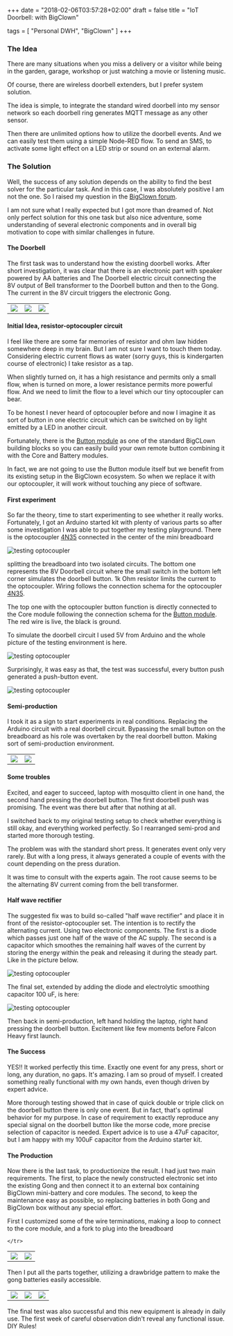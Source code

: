 +++
date = "2018-02-06T03:57:28+02:00"
draft = false
title = "IoT Doorbell: with BigClown"

tags = [ "Personal DWH", "BigClown" ]
+++

### The Idea
There are many situations when you miss a delivery or a visitor while being in the garden, garage, workshop or just watching a movie or listening music.

Of course, there are wireless doorbell extenders, but I prefer system solution.

The idea is simple, to integrate the standard wired doorbell into  my sensor network so each doorbell ring generates MQTT message as any other sensor.

Then there are unlimited options how to utilize the doorbell events. And we can easily test them using a simple Node-RED flow. To send an SMS, to activate some light effect on a LED strip or sound on an external alarm.

### The Solution
Well, the success of any solution depends on the ability to find the best solver for the particular task. And in this case, I was absolutely positive I am not the one. So I raised my question in the [BigClown forum](https://forum.bigclown.com/t/how-to-connect-standard-wired-doorbell-into-bigclown-ecosystem). 

I am not sure what I really expected but I got more than dreamed of. Not only perfect solution for this one task but also nice adventure, some understanding of several electronic components and in overall big motivation to cope with similar challenges in future.

#### The Doorbell
The first task was to understand how the existing doorbell works. After short investigation, it was clear that there is an electronic part with speaker powered by AA batteries and The Doorbell electric circuit connecting the 8V output of Bell transformer to the Doorbell button and then to the Gong. The current in the 8V circuit triggers the electronic Gong.

<table>
	<tr><td><img src="/images/2018/02/transformer.jpg"></td>
		<td><img src="/images/2018/02/button.jpg"></td>
		<td><img src="/images/2018/02/gong.jpg"></td>
	</tr>
</table>

#### Initial Idea, resistor-optocoupler circuit

I feel like there are some far memories of resistor and ohm law hidden somewhere deep in my brain. But I am not sure I want to touch them today. Considering electric current flows as water (sorry guys, this is kindergarten course of electronic) I take resistor as a tap.

When slightly turned on, it has a high resistance and permits only a small flow, when is turned on more, a lower resistance permits more powerful flow. And we need to limit the flow to a level which our tiny optocoupler can bear.

To be honest I never heard of optocoupler before and now I imagine it as sort of button in one electric circuit which can be switched on by light emitted by a LED in another circuit. 

Fortunately, there is the [Button module](https://shop.bigclown.com/button-module/) as one of the standard BigCLown building blocks so you can easily build your own remote button combining it with the Core and Battery modules. 

In fact, we are not going to use the Button module itself but we benefit from its existing setup in the BigClown ecosystem. So when we replace it with our optocoupler, it will work without touching any piece of software.

#### First experiment

So far the theory, time to start experimenting to see whether it really works. Fortunately, I got an Arduino started kit with plenty of various parts so after some investigation I was able to put together my testing playground. There is the optocoupler [4N35](https://www.vishay.com/docs/81181/4n35.pdf) connected in the center of the mini breadboard 

 ![testing optocoupler](/images/2018/02/button1.jpg)

splitting the breadboard into two isolated circuits. The bottom one represents the 8V Doorbell circuit where the small switch in the bottom left corner simulates the doorbell button. 1k Ohm resistor limits the current to the optocoupler. Wiring follows the connection schema for the optocoupler [4N35](https://www.vishay.com/docs/81181/4n35.pdf).

The top one with the optocoupler button function is directly connected to the Core module following the connection schema for the [Button module](https://github.com/bigclownlabs/bc-hardware/blob/master/out/bc-module-button/bc-module-button-rev-1-0-sch.pdf). The red wire is live, the black is ground.

To simulate the doorbell circuit I used 5V from Arduino and the whole picture of the testing environment is here. 

 ![testing optocoupler](/images/2018/02/simulation.jpg)

Surprisingly, it was easy as that, the test was successful, every button push generated a push-button event.

 ![testing optocoupler](/images/2018/02/screen.jpg)

#### Semi-production

I took it as a sign to start experiments in real conditions. Replacing the Arduino circuit with a real doorbell circuit. Bypassing the small button on the breadboard as his role was overtaken by the real doorbell button.  Making sort of semi-production environment. 

<table>
	<tr><td><img src="/images/2018/02/semip0.jpg"></td>
		<td><img src="/images/2018/02/semip.jpg"></td>
	</tr>
</table>

#### Some troubles

Excited, and eager to succeed, laptop with mosquitto client in one hand, the second hand pressing the doorbell button. The first doorbell push was promising. The event was there but after that nothing at all.

I switched back to my original testing setup to check whether everything is still okay, and  everything worked perfectly. So I rearranged semi-prod and started more thorough testing.

The problem was with the standard short press. It generates event only very rarely. But with a long press, it always generated a couple of events with the count depending on the press duration.

It was time to consult with the experts again. The root cause seems to be the alternating 8V current coming from the bell transformer. 

#### Half wave rectifier

The suggested fix was to build so-called "half wave rectifier" and place it in front of the resistor-optocoupler set. The intention is to rectify the alternating current. Using two electronic components. The first is a diode which passes just one half of the wave of the AC supply. The second is a capacitor which smoothes the remaining half waves of the current by storing the energy within the peak and releasing it during the steady part. Like in the picture below.

 ![testing optocoupler](/images/2018/02/rectifier.gif)

The final set, extended by adding the diode and electrolytic smoothing capacitor 100 uF, is here:

 ![testing optocoupler](/images/2018/02/final.jpg)

Then back in semi-production, left hand holding the laptop, right hand pressing the doorbell button. Excitement like few moments before Falcon Heavy first launch. 

#### The Success

YES!! It worked perfectly this time. Exactly one event for any press, short or long, any duration, no gaps. It's amazing. I am so proud of myself. I created something really functional with my own hands, even though driven by expert advice.  

More thorough testing showed that in case of quick double or triple click on the doorbell button there is only one event. But in fact, that's optimal behavior for my purpose. In case of requirement to exactly reproduce any special signal on the doorbell button like the morse code, more precise selection of capacitor is needed.  Expert advice is to use a 47uF capacitor, but I am happy with my 100uF capacitor from the Arduino starter kit.

#### The Production

Now there is the last task, to productionize the result. I had just two main requirements. The first, to place the newly constructed electronic set into the existing Gong and then connect it to an external box containing BigClown mini-battery and core modules. The second, to keep the maintenance easy as possible, so replacing batteries in both Gong and BigClown box without any special effort. 

First I customized some of the wire terminations, making a loop to connect to the core module, and a fork to plug into the breadboard

<table>
	<tr><td><img src="/images/2018/02/wires.jpg"></td>
		<td><img src="/images/2018/02/hooks.jpg"></td>

	</tr>
</table>

Then I put all the parts together, utilizing a drawbridge pattern to make the gong batteries easily accessible.

<table>
	<tr><td><img src="/images/2018/02/open.jpg"></td>
		<td><img src="/images/2018/02/closed.jpg"></td>
		<td><img src="/images/2018/02/whole.jpg"></td>
	</tr>
</table>

The final test was also successful and this new equipment is already in daily use. The first week of careful observation didn't reveal any functional issue. DIY Rules!
